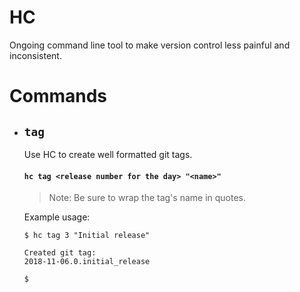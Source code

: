 # HC
Ongoing command line tool to make version control less painful and inconsistent.

# Commands

- ## `tag`
    Use HC to create well formatted git tags. 
    #### `hc tag <release number for the day> "<name>"`
    > Note: Be sure to wrap the tag's name in quotes.
    
    Example usage:
    ```$bash
    $ hc tag 3 "Initial release"
    
    Created git tag: 
    2018-11-06.0.initial_release
    
    $
    ```
